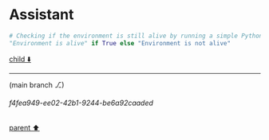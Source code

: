 # Assistant

```python
# Checking if the environment is still alive by running a simple Python expression
"Environment is alive" if True else "Environment is not alive"
```

[child ⬇️](#f4fea949-ee02-42b1-9244-be6a92caaded)

---

(main branch ⎇)
###### f4fea949-ee02-42b1-9244-be6a92caaded
[parent ⬆️](#acc55f9f-f825-4355-b523-29d489024be1)
